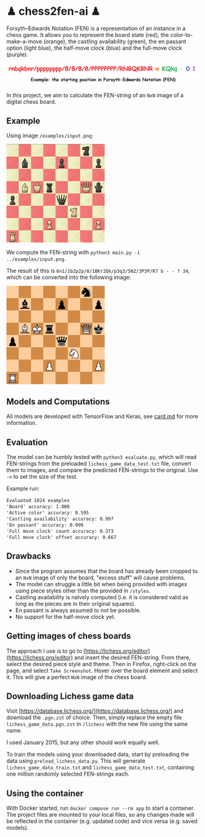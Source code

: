 # ♟ chess2fen-ai ♟

Forsyth–Edwards Notation (FEN) is a representation of an instance in a chess game. It allows you to represent the board state (red), the color-to-make-a-move (orange), the castling availability (green), the en passant option (light blue), the half-move clock (blue) and the full-move clock (purple).

![Starting position in FEN](examples/starting-fen.png "Starting position in FEN")

In this project, we aim to calculate the FEN-string of an `NxN` image of a digital chess board.

## Example

Using image `/examples/input.png`:

![6n1/1b2p2p/8/1BKr2Qk/p3q3/5N2/3P3P/R7](examples/input.png "6n1/1b2p2p/8/1BKr2Qk/p3q3/5N2/3P3P/R7")

We compute the FEN-string with `python3 main.py -i ../examples/input.png`.

The result of this is `6n1/1b2p2p/8/1BKr2Qk/p3q3/5N2/3P3P/R7 b - - ? 34`, which can be converted into the following image:

![Image of predicted board](examples/output.png "Prediction")

## Models and Computations

All models are developed with TensorFlow and Keras, see [card.md](card.md) for more information.

## Evaluation

The model can be humbly tested with `python3 evaluate.py`, which will read FEN-strings from the preloaded `lichess_game_data_test.txt` file, convert them to images, and compare the predicted FEN-strings to the original. Use `-n` to set the size of the test.

Example run:

```
Evaluated 1024 examples
'Board' accuracy: 1.000
'Active color' accuracy: 0.595
'Castling availability' accuracy: 0.997
'En passant' accuracy: 0.999
'Full move clock' count accuracy: 0.373
'Full move clock' offset accuracy: 0.667
```

## Drawbacks

  * Since the program assumes that the board has already been cropped to an `NxN` image of only the board, "excess stuff" will cause problems.
  * The model can struggle a little bit when being provided with images using piece styles other than the provided in `/styles`.
  * Castling availability is naïvely computed (i.e. it is considered valid as long as the pieces are in their original squares).
  * En passant is always assumed to not be possible.
  * No support for the half-move clock yet.

## Getting images of chess boards

The approach I use is to go to [https://lichess.org/editor](https://lichess.org/editor) and insert the desired FEN-string. From there, select the desired piece style and theme. Then in Firefox, right-click on the page, and select `Take Screenshot`. Hover over the board element and select it. This will give a perfect `NxN` image of the chess board.

## Downloading Lichess game data

Visit [https://database.lichess.org/](https://database.lichess.org/) and download the `.pgn.zst` of choice. Then, simply replace the empty file `lichess_game_data.pgn.zst` in `/lichess` with the new file using the same name.

I used January 2015, but any other should work equally well.

To train the models using your downloaded data, start by preloading the data using `preload_lichess_data.py`. This will generate `lichess_game_data_train.txt` and `lichess_game_data_test.txt`, containing one million randomly selected FEN-strings each.

## Using the container

With Docker started, run `docker compose run --rm app` to start a container. The project files are mounted to your local files, so any changes made will be reflected in the container (e.g. updated code) and vice versa (e.g. saved models).

